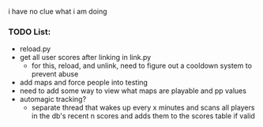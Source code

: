 i have no clue what i am doing
### TODO List:
- reload.py
- get all user scores after linking in link.py
  - for this, reload, and unlink, need to figure out a cooldown system to prevent abuse
- add maps and force people into testing
- need to add some way to view what maps are playable and pp values
- automagic tracking?
  - separate thread that wakes up every x minutes and scans all players in the db's recent n scores and adds them to the scores table if valid
